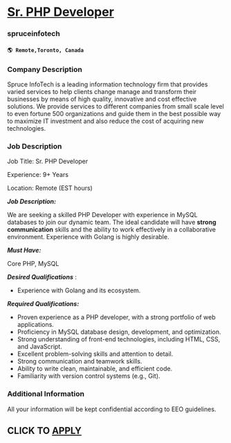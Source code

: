 # [Sr. PHP Developer](https://www.remotewlb.com/apply/sr-php-developer)  
### spruceinfotech  
#### `🌎 Remote,Toronto, Canada`  

### **Company Description**

Spruce InfoTech is a leading information technology firm that provides varied services to help clients change manage and transform their businesses by means of high quality, innovative and cost effective solutions. We provide services to different companies from small scale level to even fortune 500 organizations and guide them in the best possible way to maximize IT investment and also reduce the cost of acquiring new technologies.

###  **Job Description**

Job Title: Sr. PHP Developer

Experience: 9+ Years

Location: Remote (EST hours)

**_Job Description:_**

We are seeking a skilled PHP Developer with experience in MySQL databases to join our dynamic team. The ideal candidate will have **strong communication** skills and the ability to work effectively in a collaborative environment. Experience with Golang is highly desirable.

**_Must Have:_**

Core PHP, MySQL

**_Desired Qualifications_** :

  * Experience with Golang and its ecosystem.

**_Required Qualifications:_**

  * Proven experience as a PHP developer, with a strong portfolio of web applications.
  * Proficiency in MySQL database design, development, and optimization.
  * Strong understanding of front-end technologies, including HTML, CSS, and JavaScript.
  * Excellent problem-solving skills and attention to detail.
  * Strong communication and teamwork skills.
  * Ability to write clean, maintainable, and efficient code.
  * Familiarity with version control systems (e.g., Git).

###  **Additional Information**

All your information will be kept confidential according to EEO guidelines.

  
## CLICK TO [APPLY](https://www.remotewlb.com/apply/sr-php-developer)

